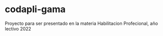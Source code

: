 # codapli-gama
Proyecto para ser presentado en la materia Habilitacion Profecional, año lectivo 2022
